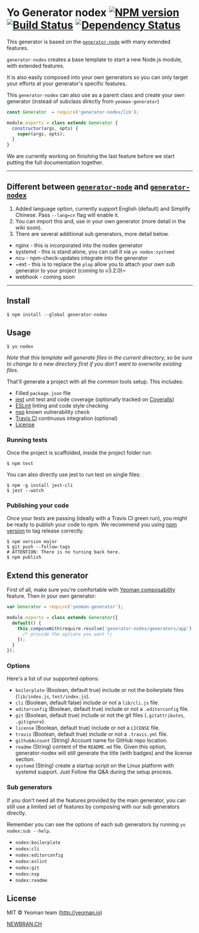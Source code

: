 # Yo Generator nodex [![NPM version][npm-image]][npm-url] [![Build Status][travis-image]][travis-url] [![Dependency Status][daviddm-image]][daviddm-url]

This generator is based on the [`generator-node`](https://github.com/yeoman/generator-node) with many extended features.

`generator-nodex`  creates a base template to start a new Node.js module, with extended features.

It is also easily composed into your own generators so you can only target your efforts at your generator's specific features.

This `generator-nodex` can also use as a parent class and create your own generator (instead of subclass directly from `yeoman-generator`)

```javascript
const Generator  = require('generator-nodex/lib');

module.exports = class extends Generator {
  constructor(args, opts) {
    super(args, opts);
  }
}

```

We are currently working on finishing the last feature before we start putting the full documentation together.

---

## Different between [`generator-node`](https://github.com/yeoman/generator-node) and [`generator-nodex`](https://github.com/NewbranLTD/generator-nodex)

1. Added language option, currently support English (default) and Simplify Chinese. Pass `--lang=cn` flag will enable it.
2. You can import this and, use in your own generator (more detail in the wiki soon).
3. There are several additional sub generators, more detail below.
  * nginx - this is incorporated into the nodex generator  
  * systemd - this is stand alone, you can call it via `yo nodex:systemd`
  * ncu - npm-check-updates integrate into the generator
  * ~ext - this is to replace the `plop` allow you to attach your own sub generator to your project (coming to v3.2.0)~
  * webhook - coming soon 

---

## Install

```
$ npm install --global generator-nodex
```

## Usage

```
$ yo nodex
```

*Note that this template will generate files in the current directory, so be sure to change to a new directory first if you don't want to overwrite existing files.*

That'll generate a project with all the common tools setup. This includes:

- Filled `package.json` file
- [jest](https://facebook.github.io/jest/) unit test and code coverage (optionally tracked on [Coveralls](https://coveralls.io/))
- [ESLint](http://eslint.org/) linting and code style checking
- [nsp](https://nodesecurity.io/) known vulnerability check
- [Travis CI](https://travis-ci.org/) continuous integration (optional)
- [License](https://spdx.org/licenses/)


### Running tests

Once the project is scaffolded, inside the project folder run:

```
$ npm test
```

You can also directly use jest to run test on single files:

```
$ npm -g install jest-cli
$ jest --watch
```


### Publishing your code

Once your tests are passing (ideally with a Travis CI green run), you might be ready to publish your code to npm. We recommend you using [npm version](https://docs.npmjs.com/cli/version) to tag release correctly.

```
$ npm version major
$ git push --follow-tags
# ATTENTION: There is no turning back here.
$ npm publish
```

## Extend this generator

First of all, make sure you're comfortable with [Yeoman composability](http://yeoman.io/authoring/composability.html) feature. Then in your own generator:

```js
var Generator = require('yeoman-generator');

module.exports = class extends Generator({
  default() {
    this.composeWith(require.resolve('generator-nodex/generators/app'), {
      /* provide the options you want */
    });
  }
});
```

### Options

Here's a list of our supported options:

- `boilerplate` (Boolean, default true) include or not the boilerplate files (`lib/index.js`, `test/index.js`).
- `cli` (Boolean, default false) include or not a `lib/cli.js` file.
- `editorconfig` (Boolean, default true) include or not a `.editorconfig` file.
- `git` (Boolean, default true) include or not the git files (`.gitattributes`, `.gitignore`).
- `license` (Boolean, default true) include or not a `LICENSE` file.
- `travis` (Boolean, default true) include or not a `.travis.yml` file.
- `githubAccount` (String) Account name for GitHub repo location.
- `readme` (String) content of the `README.md` file. Given this option, generator-nodex will still generate the title (with badges) and the license section.
- `systemd` (String) create a startup script on the Linux platform with systemd support. Just Follow the Q&A during the setup process.

### Sub generators

If you don't need all the features provided by the main generator, you can still use a limited set of features by composing with our sub generators directly.

Remember you can see the options of each sub generators by running `yo nodex:sub --help`.

- `nodex:boilerplate`
- `nodex:cli`
- `nodex:editorconfig`
- `nodex:eslint`
- `nodex:git`
- `nodex:nsp`
- `nodex:readme`



## License

MIT © Yeoman team (http://yeoman.io)

[NEWBRAN.CH](https://newbran.ch)


[npm-image]: https://badge.fury.io/js/generator-nodex.svg
[npm-url]: https://npmjs.org/package/generator-nodex
[travis-image]: https://travis-ci.org/NewbranLTD/generator-nodex.svg?branch=master
[travis-url]: https://travis-ci.org/NewbranLTD/generator-nodex
[daviddm-image]: https://david-dm.org/NewbranLTD/generator-nodex.svg?theme=shields.io
[daviddm-url]: https://david-dm.org/NewbranLTD/generator-nodex
